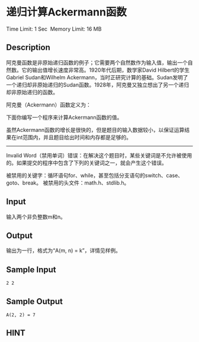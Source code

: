 # 递归计算Ackermann函数
Time Limit: 1 Sec  Memory Limit: 16 MB


## Description


阿克曼函数是非原始递归函数的例子；它需要两个自然数作为输入值，输出一个自然数。它的输出值增长速度非常高。1920年代后期，数学家David Hilbert的学生Gabriel Sudan和Wilhelm Ackermann，当时正研究计算的基础。Sudan发明了一个递归却非原始递归的Sudan函数。1928年，阿克曼又独立想出了另一个递归却非原始递归的函数。

阿克曼（Ackermann）函数定义为：


下面你编写一个程序来计算Ackermann函数的值。

虽然Ackermann函数的增长是很快的，但是题目的输入数据较小，以保证运算结果在int范围内，并且题目给出时间和内存都是足够的。



-----------------------------------------------------------------------------

Invalid Word（禁用单词）错误：在解决这个题目时，某些关键词是不允许被使用的。如果提交的程序中包含了下列的关键词之一，就会产生这个错误。

被禁用的关键字：循环语句for、while，甚至包括分支语句的switch、case、goto、break。
被禁用的头文件：math.h、stdlib.h。


## Input
输入两个非负整数m和n。

## Output
输出为一行，格式为“A(m, n) = k”，详情见样例。



## Sample Input
```
2 2
```
## Sample Output
```
A(2, 2) = 7

```

## HINT
